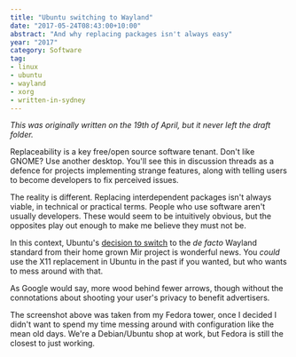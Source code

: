 ```yaml
---
title: "Ubuntu switching to Wayland"
date: "2017-05-24T08:43:00+10:00"
abstract: "And why replacing packages isn't always easy"
year: "2017"
category: Software
tag:
- linux
- ubuntu
- wayland
- xorg
- written-in-sydney
---
```

<p style="font-style:italic">This was originally written on the 19th of April, but it never left the draft folder.</p>

Replaceability is a key free/open source software tenant. Don't like GNOME? Use another desktop. You'll see this in discussion threads as a defence for projects implementing strange features, along with telling users to become developers to fix perceived issues.

The reality is different. Replacing interdependent packages isn't always viable, in technical or practical terms. People who use software aren't usually developers. These would seem to be intuitively obvious, but the opposites play out enough to make me believe they must not be.

In this context, Ubuntu's [decision to switch] to the *de facto* Wayland standard from their home grown Mir project is wonderful news. You *could* use the X11 replacement in Ubuntu in the past if you wanted, but who wants to mess around with that.

As Google would say, more wood behind fewer arrows, though without the connotations about shooting your user's privacy to benefit advertisers.

The screenshot above was taken from my Fedora tower, once I decided I didn't want to spend my time messing around with configuration like the mean old days. We're a Debian/Ubuntu shop at work, but Fedora is still the closest to just working.

[decision to switch]: https://wiki.ubuntu.com/Wayland


